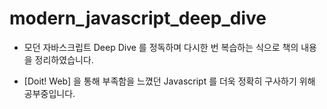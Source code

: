# modern_javascript_deep_dive
- 모던 자바스크립트 Deep Dive 를 정독하며 다시한 번 복습하는 식으로 책의 내용을 정리하였습니다.

- [Doit! Web] 을 통해 부족함을 느꼈던 Javascript 를 더욱 정확히 구사하기 위해 공부중입니다.
